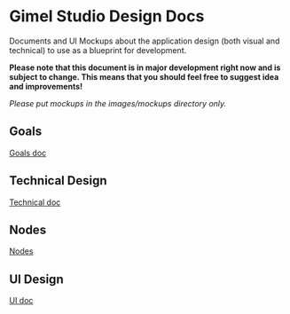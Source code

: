 Gimel Studio Design Docs
========================

Documents and UI Mockups about the application design (both visual and technical) to use as a blueprint for development.

**Please note that this document is in major development right now and is subject to change. This means that you should feel free to suggest idea and improvements!**

*Please put mockups in the images/mockups directory only.*

Goals
-----

[Goals doc](goals.md)


Technical Design
----------------

[Technical doc](technical-design.md)


Nodes
-----

[Nodes](nodes.md)


UI Design
---------

[UI doc](ui-design.md)